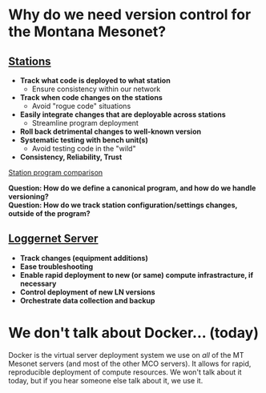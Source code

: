 # Why do we need version control for the Montana Mesonet?

## [Stations](https://github.com/mt-climate-office/mesonet-ln-programs)
  - **Track what code is deployed to what station**
    - Ensure consistency within our network
  - **Track when code changes on the stations**
    - Avoid "rogue code" situations
  - **Easily integrate changes that are deployable across stations**
    - Streamline program deployment
  - **Roll back detrimental changes to well-known version**
  - **Systematic testing with bench unit(s)**
    - Avoid testing code in the "wild"
  - **Consistency, Reliability, Trust**

[Station program comparison](https://github.com/mt-climate-office/mesonet-ln-programs/compare/aceabsar..acebozem?diff=split)

**Question: How do we define a canonical program, and how do we handle versioning?**<br>
**Question: How do we track station configuration/settings changes, outside of the program?**

## [Loggernet Server](https://github.com/mt-climate-office/mesonet-ln-server)
  - **Track changes (equipment additions)**
  - **Ease troubleshooting**
  - **Enable rapid deployment to new (or same) compute infrastracture, if necessary**
  - **Control deployment of new LN versions**
  - **Orchestrate data collection and backup**


# We don't talk about Docker... (today)
Docker is the virtual server deployment system we use on *all* of the MT Mesonet servers (and most of the other MCO servers). It allows for rapid, reproducible deployment of compute resources. We won't talk about it today, but if you hear someone else talk about it, we use it.
